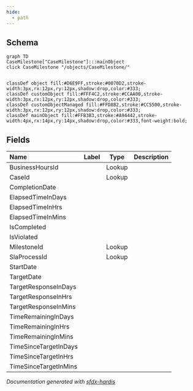 ```yaml
---
hide:
  - path
---
```



## Schema

```mermaid
graph TD
CaseMilestone["CaseMilestone"]:::mainObject
click CaseMilestone "/objects/CaseMilestone/"


classDef object fill:#D6E9FF,stroke:#0070D2,stroke-width:3px,rx:12px,ry:12px,shadow:drop,color:#333;
classDef customObject fill:#FFF4C2,stroke:#CCAA00,stroke-width:3px,rx:12px,ry:12px,shadow:drop,color:#333;
classDef customObjectManaged fill:#FFD8B2,stroke:#CC5500,stroke-width:3px,rx:12px,ry:12px,shadow:drop,color:#333;
classDef mainObject fill:#FFB3B3,stroke:#A94442,stroke-width:4px,rx:14px,ry:14px,shadow:drop,color:#333,font-weight:bold;

```


<!-- Object description -->

## Fields

| Name      | Label | Type | Description |
| :-------- | :---- | :--: | :---------- | 
| BusinessHoursId |  | Lookup | <!-- --> |
| CaseId |  | Lookup | <!-- --> |
| CompletionDate |  |  | <!-- --> |
| ElapsedTimeInDays |  |  | <!-- --> |
| ElapsedTimeInHrs |  |  | <!-- --> |
| ElapsedTimeInMins |  |  | <!-- --> |
| IsCompleted |  |  | <!-- --> |
| IsViolated |  |  | <!-- --> |
| MilestoneId |  | Lookup | <!-- --> |
| SlaProcessId |  | Lookup | <!-- --> |
| StartDate |  |  | <!-- --> |
| TargetDate |  |  | <!-- --> |
| TargetResponseInDays |  |  | <!-- --> |
| TargetResponseInHrs |  |  | <!-- --> |
| TargetResponseInMins |  |  | <!-- --> |
| TimeRemainingInDays |  |  | <!-- --> |
| TimeRemainingInHrs |  |  | <!-- --> |
| TimeRemainingInMins |  |  | <!-- --> |
| TimeSinceTargetInDays |  |  | <!-- --> |
| TimeSinceTargetInHrs |  |  | <!-- --> |
| TimeSinceTargetInMins |  |  | <!-- --> |








_Documentation generated with [sfdx-hardis](https://sfdx-hardis.cloudity.com)_
